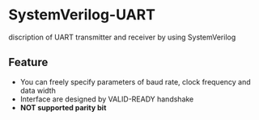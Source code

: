# SystemVerilog-UART
discription of UART transmitter and receiver by using SystemVerilog

## Feature
- You can freely specify parameters of baud rate, clock frequency and data width
- Interface are designed by VALID-READY handshake
- **NOT supported parity bit**
